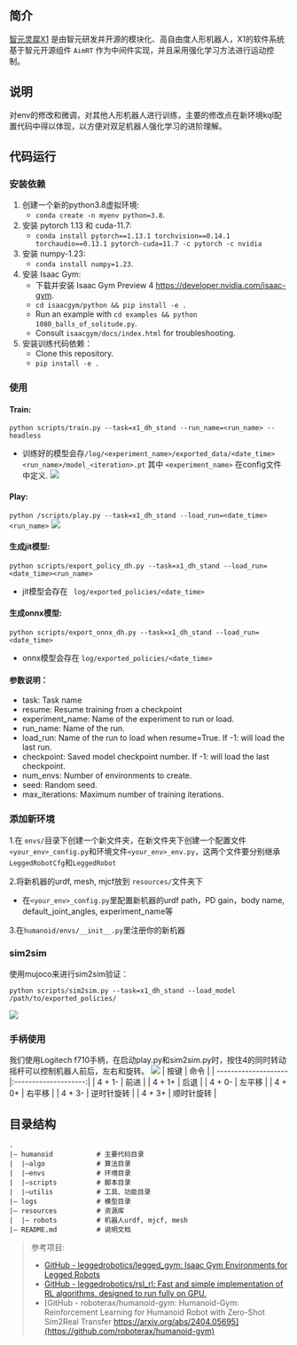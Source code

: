 
## 简介
[智元灵犀X1](https://www.zhiyuan-robot.com/qzproduct/169.html) 是由智元研发并开源的模块化、高自由度人形机器人，X1的软件系统基于智元开源组件 `AimRT` 作为中间件实现，并且采用强化学习方法进行运动控制。

## 说明
对env的修改和微调，对其他人形机器人进行训练，主要的修改点在新环境kql配置代码中得以体现，以方便对双足机器人强化学习的进阶理解。
## 代码运行

### 安装依赖
1. 创建一个新的python3.8虚拟环境:
   - `conda create -n myenv python=3.8`.
2. 安装 pytorch 1.13 和 cuda-11.7:
   - `conda install pytorch==1.13.1 torchvision==0.14.1 torchaudio==0.13.1 pytorch-cuda=11.7 -c pytorch -c nvidia`
3. 安装 numpy-1.23:
   - `conda install numpy=1.23`.
4. 安装 Isaac Gym:
   - 下载并安装 Isaac Gym Preview 4  https://developer.nvidia.com/isaac-gym.
   - `cd isaacgym/python && pip install -e .`
   - Run an example with `cd examples && python 1080_balls_of_solitude.py`.
   - Consult `isaacgym/docs/index.html` for troubleshooting.
6. 安装训练代码依赖：
   - Clone this repository.
   - `pip install -e .`

### 使用
#### Train:
```python scripts/train.py --task=x1_dh_stand --run_name=<run_name> --headless```
- 训练好的模型会存`/log/<experiment_name>/exported_data/<date_time><run_name>/model_<iteration>.pt` 其中 `<experiment_name>` 在config文件中定义.
![](doc/train.gif)

#### Play:
```python /scripts/play.py --task=x1_dh_stand --load_run=<date_time><run_name>```
![](doc/play.gif)

#### 生成jit模型:
``` python scripts/export_policy_dh.py --task=x1_dh_stand --load_run=<date_time><run_name>  ```
- jit模型会存在 ``` log/exported_policies/<date_time>```

#### 生成onnx模型:
``` python scripts/export_onnx_dh.py --task=x1_dh_stand --load_run=<date_time>  ```
- onnx模型会存在 ```log/exported_policies/<date_time>```

#### 参数说明：
- task: Task name
- resume: Resume training from a checkpoint
- experiment_name:  Name of the experiment to run or load.
- run_name: Name of the run.
- load_run: Name of the run to load when resume=True. If -1: will load the last run.
- checkpoint: Saved model checkpoint number. If -1: will load the last checkpoint.
- num_envs: Number of environments to create.
- seed: Random seed.
- max_iterations: Maximum number of training iterations.

### 添加新环境
1.在 `envs/`目录下创建一个新文件夹，在新文件夹下创建一个配置文件`<your_env>_config.py`和环境文件`<your_env>_env.py`，这两个文件要分别继承`LeggedRobotCfg`和`LeggedRobot`

2.将新机器的urdf, mesh, mjcf放到 `resources/`文件夹下
- 在`<your_env>_config.py`里配置新机器的urdf path，PD gain，body name, default_joint_angles, experiment_name等

3.在`humanoid/envs/__init__.py`里注册你的新机器

### sim2sim
使用mujoco来进行sim2sim验证：
  ```
  python scripts/sim2sim.py --task=x1_dh_stand --load_model /path/to/exported_policies/
  ```
![](doc/mujoco.gif)

### 手柄使用
我们使用Logitech f710手柄，在启动play.py和sim2sim.py时，按住4的同时转动摇杆可以控制机器人前后，左右和旋转。
![](doc/joy_map.jpg)
|         按键          |         命令         |
| -------------------- |:--------------------:|
|         4 + 1-       |         前进          |
|         4 + 1+       |         后退          |
|         4 + 0-       |        左平移         |
|         4 + 0+       |        右平移         |
|         4 + 3-       |       逆时针旋转       |
|         4 + 3+       |       顺时针旋转       |


## 目录结构
```
.
|— humanoid           # 主要代码目录
|  |—algo             # 算法目录
|  |—envs             # 环境目录
|  |—scripts          # 脚本目录
|  |—utilis           # 工具、功能目录
|— logs               # 模型目录
|— resources          # 资源库
|  |— robots          # 机器人urdf, mjcf, mesh
|— README.md          # 说明文档
```



> 参考项目:
>
> * [GitHub - leggedrobotics/legged_gym: Isaac Gym Environments for Legged Robots](https://github.com/leggedrobotics/legged_gym)
> * [GitHub - leggedrobotics/rsl_rl: Fast and simple implementation of RL algorithms, designed to run fully on GPU.](https://github.com/leggedrobotics/rsl_rl)
> * [GitHub - roboterax/humanoid-gym: Humanoid-Gym: Reinforcement Learning for Humanoid Robot with Zero-Shot Sim2Real Transfer https://arxiv.org/abs/2404.05695](https://github.com/roboterax/humanoid-gym)

